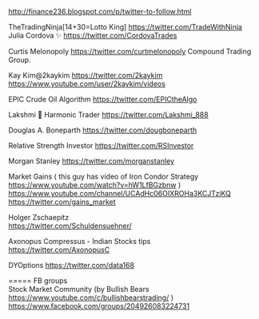  
 http://finance236.blogspot.com/p/twitter-to-follow.html     
 
 
 
TheTradingNinja[14+30=Lotto King]    https://twitter.com/TradeWithNinja       
Julia Cordova ✨  https://twitter.com/CordovaTrades     

Curtis Melonopoly  https://twitter.com/curtmelonopoly Compound Trading Group.     

Kay Kim@2kaykim  https://twitter.com/2kaykim     https://www.youtube.com/user/2kaykim/videos     

EPIC Crude Oil Algorithm  https://twitter.com/EPICtheAlgo      

Lakshmi 🥰 Harmonic Trader    https://twitter.com/Lakshmi_888      
 
Douglas A. Boneparth   https://twitter.com/dougboneparth     

Relative Strength Investor https://twitter.com/RSInvestor     
 
Morgan Stanley  https://twitter.com/morganstanley      

Market Gains   ( this guy has video of Iron Condor Strategy https://www.youtube.com/watch?v=hW1LfBGzbnw )       
https://www.youtube.com/channel/UCAdHc06OIXROHa3KCJTziKQ     
https://twitter.com/gains_market      

Holger Zschaepitz      
https://twitter.com/Schuldensuehner/      

Axonopus Compressus - Indian Stocks tips    
https://twitter.com/AxonopusC        

DYOptions   https://twitter.com/data168      


===== FB groups    
Stock Market Community   (by Bullish Bears  https://www.youtube.com/c/bullishbearstrading/  )       
https://www.facebook.com/groups/204926083224731      

